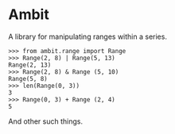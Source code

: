 Ambit
=====

A library for manipulating ranges within a series.

    >>> from ambit.range import Range
    >>> Range(2, 8) | Range(5, 13)
    Range(2, 13)
    >>> Range(2, 8) & Range (5, 10)
    Range(5, 8)
    >>> len(Range(0, 3))
    3
    >>> Range(0, 3) + Range (2, 4)
    5

And other such things.